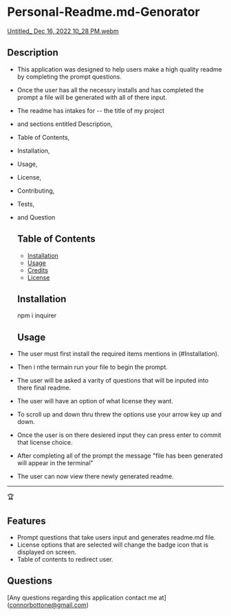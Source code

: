  # Personal-Readme.md-Genorator
  
  [Untitled_ Dec 16, 2022 10_28 PM.webm](https://user-images.githubusercontent.com/42557300/208221691-549c811e-4e0c-4772-8328-c3ce51c98725.webm)

  ## Description

- This application was designed to help users make a high quality readme by completing the prompt questions.
- Once the user has all the necessry installs and has completed the prompt a file will be generated with all of there input.
- The readme has intakes for -- the title of my project 
- and sections entitled Description,
- Table of Contents, 
- Installation, 
- Usage, 
- License,
- Contributing,
- Tests,
- and Question

  
  ## Table of Contents
  
  
  - [Installation](#installation)
  - [Usage](#usage)
  - [Credits](#credits)
  - [License](#license)
  
  ## Installation
  
  npm i inquirer
  
  ## Usage
 - The user must first install the required items mentions in (#Installation).
 - Then i nthe termain run your file to begin the prompt.
 - The user will be asked a varity of questions that will be inputed into there final readme.
 - The user will have an option of what license they want.
 - To scroll up and down thru threw the options use your arrow key up and down.
 - Once the user is on there desiered input they can press enter to commit that license choice.
 - After completing all of the prompt the message "file has been generated will appear in the terminal"
 - The user can now view there newly generated readme.

  
     
 
  
  ---
  
  🏆 
  
 
  
  ## Features 
  - Prompt questions that take users input and generates readme.md file.
  - License options that are selected will change the badge icon that is displayed on screen.
  - Table of contents to redirect user.
 
  ## Questions 
[Any questions regarding this application contact me at] (connorbottone@gmail.com)

